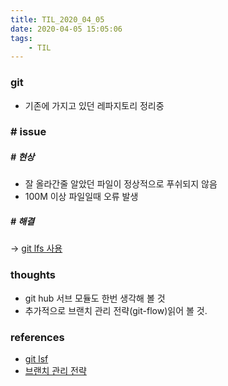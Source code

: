 ```yaml
---
title: TIL_2020_04_05
date: 2020-04-05 15:05:06
tags:
    - TIL
---
```


### git
- 기존에 가지고 있던 레파지토리 정리중


### # issue

##### # 현상
 - 잘 올라간줄 알았던 파일이 정상적으로 푸쉬되지 않음
 - 100M 이상 파일일때 오류 발생
 
 
 ##### # 해결
 -> [git lfs 사용](https://arclab.tistory.com/216) 


### thoughts
- git hub 서브 모듈도 한번 생각해 볼 것
- 추가적으로 브랜치 관리 전략(git-flow)읽어 볼 것.


### references
- [git lsf](https://git-lfs.github.com/)
- [브랜치 관리 전략](http://wiki.webnori.com/pages/viewpage.action?pageId=10813480)
